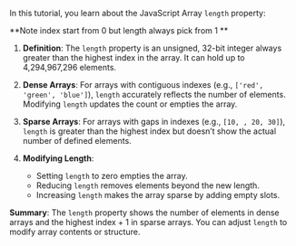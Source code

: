 In this tutorial, you learn about the JavaScript Array `length` property:

**Note index start from 0 but length always pick from 1 **

1. **Definition**: The `length` property is an unsigned, 32-bit integer always greater than the highest index in the array. It can hold up to 4,294,967,296 elements.

2. **Dense Arrays**: For arrays with contiguous indexes (e.g., `['red', 'green', 'blue']`), `length` accurately reflects the number of elements. Modifying `length` updates the count or empties the array.

3. **Sparse Arrays**: For arrays with gaps in indexes (e.g., `[10, , 20, 30]`), `length` is greater than the highest index but doesn’t show the actual number of defined elements. 

4. **Modifying Length**:
   - Setting `length` to zero empties the array.
   - Reducing `length` removes elements beyond the new length.
   - Increasing `length` makes the array sparse by adding empty slots.

**Summary**: The `length` property shows the number of elements in dense arrays and the highest index + 1 in sparse arrays. You can adjust `length` to modify array contents or structure.